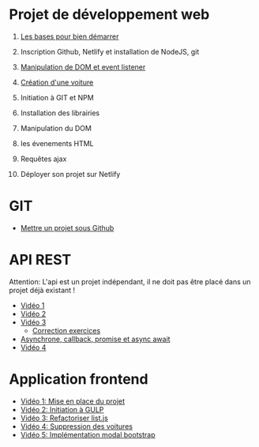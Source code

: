 # Projet de développement web

1. [Les bases pour bien démarrer](documentation/bases.md)

2. Inscription Github, Netlify et installation de NodeJS, git

3. [Manipulation de DOM et event listener](documentation/manipulation_dom.md)

3. [Création d'une voiture](documentation/car.md)

4. Initiation à GIT et NPM

5. Installation des librairies

6. Manipulation du DOM

7. les évenements HTML

8. Requêtes ajax

9. Déployer son projet sur Netlify


# GIT
- [Mettre un projet sous Github](https://www.youtube.com/watch?v=L-qyenqr-bI)



# API REST

Attention: L'api est un projet indépendant, il ne doit pas être placé dans un projet déjà existant !


 - [Vidéo 1](https://www.youtube.com/watch?v=a3z1JWKUc7I)
 - [Vidéo 2](https://www.youtube.com/watch?v=xlB9h1cVtBs)
 - [Vidéo 3](https://www.youtube.com/watch?v=VY644plilc8)
    - [Correction exercices](https://www.youtube.com/watch?v=_vWoAvTSTt8)
- [Asynchrone, callback, promise et async await](https://www.youtube.com/watch?v=nJ7Mrrpw7WI)    
- [Vidéo 4](https://www.youtube.com/watch?v=fr6CLs0K5YU)



# Application frontend

-  [Vidéo 1: Mise en place du projet](https://www.youtube.com/watch?v=eBRN0w6_Xqg)
-  [Vidéo 2: Initiation à GULP](https://www.youtube.com/watch?v=3sXplZ32ns8)
-  [Vidéo 3: Refactoriser list.js](https://www.youtube.com/watch?v=_rawlkkFWVQ)
-  [Vidéo 4: Suppression des voitures](https://www.youtube.com/watch?v=M6jPxxJAycI)
-  [Vidéo 5: Implémentation modal bootstrap ](https://www.youtube.com/watch?v=O7ECbVBDkE4)



